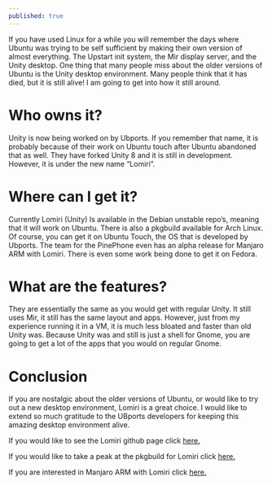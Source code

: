 ```yaml
---
published: true
---
```

If you have used Linux for a while you will remember the days where Ubuntu was trying to be self sufficient by making their own version of almost everything. The Upstart init system, the Mir display server, and the Unity desktop. One thing that many people miss about the older versions of Ubuntu is the Unity desktop environment. Many people think that it has died, but it is still alive! I am going to get into how it still around.

# Who owns it? 

Unity is now being worked on by Ubports. If you remember that name, it is probably because of their work on Ubuntu touch after Ubuntu abandoned that as well. They have forked Unity 8 and it is still in development. However, it is under the new name “Lomiri”. 

# Where can I get it?

Currently Lomiri (Unity) Is available in the Debian unstable repo’s, meaning that it will work on Ubuntu. There is also a pkgbuild available for Arch Linux. Of course, you can get it on Ubuntu Touch, the OS that is developed by Ubports. The team for the PinePhone even has an alpha release for Manjaro ARM with Lomiri. There is even some work being done to get it on Fedora. 

# What are the features? 

They are essentially the same as you would get with regular Unity. It still uses Mir, it still has the same layout and apps. However, just from my experience running it in a VM, it is much less bloated and faster than old Unity was. Because  Unity was and still is just a shell for Gnome, you are going to get a lot of the apps that you would on regular Gnome. 

# Conclusion 

If you are nostalgic about the older versions of Ubuntu, or would like to try out a new desktop environment, Lomiri is a great choice. I would like to extend so much gratitude to the UBports developers for keeping this amazing desktop environment alive. 

If you would like to see the Lomiri github page click <a href="https://github.com/ubports/unity8">here.</a> 

If you would like to take a peak at the pkgbuild for Lomiri click <a href="https://github.com/vanyasem/Lomiri-Arch">here.</a> 

If you are interested in Manjaro ARM with Lomiri click <a href="https://forum.manjaro.org/t/manjaro-arm-alpha2-with-lomiri-pinephone/39561">here.</a>
